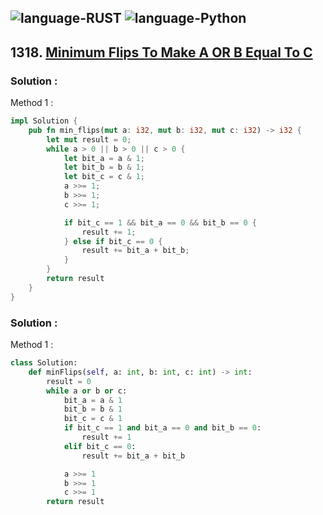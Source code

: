 ![language-RUST](https://img.shields.io/badge/RUST-8d4004?style=for-the-badge&logo=RUST)
![language-Python](https://img.shields.io/badge/Python-ffd43b?style=for-the-badge&logo=PYTHON)
---

## 1318. [Minimum Flips To Make A OR B Equal To C](https://leetcode.com/problems/minimum-flips-to-make-a-or-b-equal-to-c)

### Solution :

Method 1 :
```rust
impl Solution {
    pub fn min_flips(mut a: i32, mut b: i32, mut c: i32) -> i32 {
        let mut result = 0;
        while a > 0 || b > 0 || c > 0 {
            let bit_a = a & 1;
            let bit_b = b & 1;
            let bit_c = c & 1;
            a >>= 1;
            b >>= 1;
            c >>= 1;

            if bit_c == 1 && bit_a == 0 && bit_b == 0 {
                result += 1;
            } else if bit_c == 0 {
                result += bit_a + bit_b;
            }
        }
        return result
    }
}
```

### Solution :

Method 1 :
```python
class Solution:
    def minFlips(self, a: int, b: int, c: int) -> int:
        result = 0
        while a or b or c:
            bit_a = a & 1
            bit_b = b & 1
            bit_c = c & 1
            if bit_c == 1 and bit_a == 0 and bit_b == 0:
                result += 1
            elif bit_c == 0:
                result += bit_a + bit_b

            a >>= 1
            b >>= 1
            c >>= 1
        return result
```
